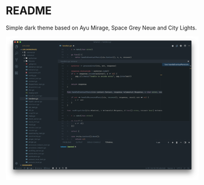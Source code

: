 # README

Simple dark theme based on Ayu Mirage, Space Grey Neue and City Lights.

![Primal](assets/screenshot.png)
